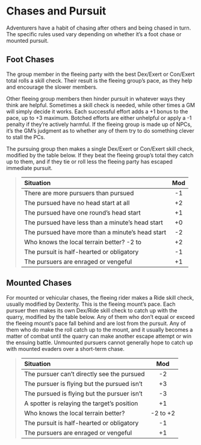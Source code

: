 # Chases and Pursuit

Adventurers have a habit of chasing after others and being chased
in turn. The specific rules used vary depending on whether it’s a foot
chase or mounted pursuit.

## Foot Chases

The group member in the fleeing party with the best Dex/Exert or
Con/Exert total rolls a skill check. Their result is the fleeing group’s
pace, as they help and encourage the slower members.

Other fleeing group members then hinder pursuit in whatever
ways they think are helpful. Sometimes a skill check is needed, while
other times a GM will simply decide it works. Each successful effort
adds a +1 bonus to the pace, up to +3 maximum. Botched efforts
are either unhelpful or apply a -1 penalty if they’re actively harmful.
If the fleeing group is made up of NPCs, it’s the GM’s judgment as
to whether any of them try to do something clever to stall the PCs.

The pursuing group then makes a single Dex/Exert or Con/Exert skill check, modified by the table below. If they beat the fleeing
group’s total they catch up to them, and if they tie or roll less the
fleeing party has escaped immediate pursuit.

<blockquote class="table">

| Situation                                        |  Mod  |
| :----------------------------------------------- | :---: |
| There are more pursuers than pursued             |  -1   |
| The pursued have no head start at all            |  +2   |
| The pursued have one round’s head start          |  +1   |
| The pursued have less than a minute’s head start |  +0   |
| The pursued have more than a minute’s head start |  -2   |
| Who knows the local terrain better? -2 to        |  +2   |
| The pursuit is half-hearted or obligatory        |  -1   |
| The pursuers are enraged or vengeful             |  +1   |

</blockquote>

## Mounted Chases

For mounted or vehicular chases, the fleeing rider makes a Ride skill
check, usually modified by Dexterity. This is the fleeing mount’s pace.
Each pursuer then makes its own Dex/Ride skill check to catch
up with the quarry, modified by the table below. Any of them who
don’t equal or exceed the fleeing mount’s pace fall behind and are
lost from the pursuit. Any of them who do make the roll catch up to
the mount, and it usually becomes a matter of combat until the quarry
can make another escape attempt or win the ensuing battle.
Unmounted pursuers cannot generally hope to catch up with
mounted evaders over a short-term chase.

<blockquote class="table">

| Situation                                   |   Mod    |
| :------------------------------------------ | :------: |
| The pursuer can’t directly see the pursued  |    -2    |
| The pursuer is flying but the pursued isn’t |    +3    |
| The pursued is flying but the pursuer isn’t |    -3    |
| A spotter is relaying the target’s position |    +1    |
| Who knows the local terrain better?         | -2 to +2 |
| The pursuit is half-hearted or obligatory   |    -1    |
| The pursuers are enraged or vengeful        |    +1    |

</blockquote>
